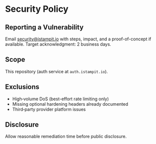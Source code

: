 # Security Policy

## Reporting a Vulnerability

Email security@istampit.io with steps, impact, and a proof-of-concept if available. Target acknowledgment: 2 business days.

## Scope

This repository (auth service at `auth.istampit.io`).

## Exclusions

- High‑volume DoS (best-effort rate limiting only)
- Missing optional hardening headers already documented
- Third‑party provider platform issues

## Disclosure

Allow reasonable remediation time before public disclosure.
